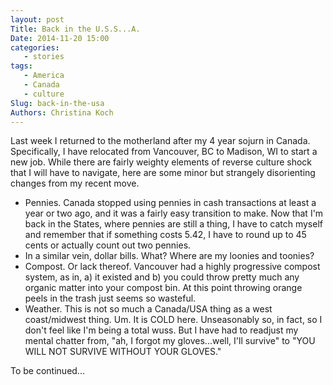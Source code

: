 ```yaml
---
layout: post
Title: Back in the U.S.S...A.  
Date: 2014-11-20 15:00
categories: 
   - stories
tags: 
   - America
   - Canada
   - culture
Slug: back-in-the-usa
Authors: Christina Koch
---
```


Last week I returned to the motherland after my 4 year sojurn in Canada.  Specifically, I have 
relocated from Vancouver, BC to Madison, WI to start a new job.  While there are fairly weighty elements of 
reverse culture shock that I will have to navigate, here are some minor but strangely 
disorienting changes from my recent move.  

- Pennies.  Canada stopped using pennies in cash transactions at least a year or two ago, 
and it was a fairly easy transition to make.  Now that I'm back in the States, where pennies 
are still a thing, I have to catch myself and remember that if something costs 5.42, I have 
to round up to 45 cents or actually count out two pennies.  
- In a similar vein, dollar bills.  What?  Where are my loonies and toonies?  
- Compost.  Or lack thereof.  Vancouver had a highly progressive compost system, as in, a) it 
existed and b) you could throw pretty much any organic matter into your compost bin.  At this point
throwing orange peels in the trash just seems so wasteful.  
- Weather.  This is not so much a Canada/USA thing as a west coast/midwest thing.  Um.  It is COLD here.  Unseasonably so, in fact, so I don't feel like I'm being a total wuss.  But I have had to readjust my mental chatter from, "ah, I forgot my gloves...well, I'll survive" to "YOU WILL NOT SURVIVE WITHOUT YOUR GLOVES."  

To be continued...